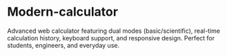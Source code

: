 # Modern-calculator
Advanced web calculator featuring dual modes (basic/scientific), real-time calculation history, keyboard support, and responsive design. Perfect for students, engineers, and everyday use.
